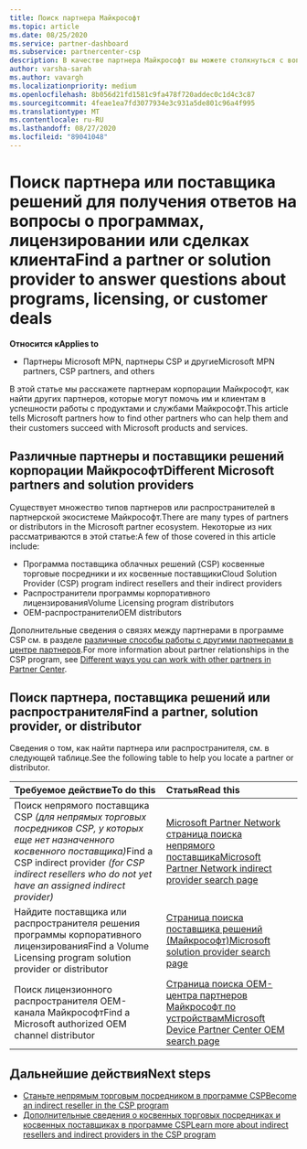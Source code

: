 ```yaml
---
title: Поиск партнера Майкрософт
ms.topic: article
ms.date: 08/25/2020
ms.service: partner-dashboard
ms.subservice: partnercenter-csp
description: В качестве партнера Майкрософт вы можете столкнуться с вопросами о том, как помочь клиентам или конкретным программам. Найдите других партнеров, которые могут помочь.
author: varsha-sarah
ms.author: vavargh
ms.localizationpriority: medium
ms.openlocfilehash: 8b056d21fd1581c9fa478f720addec0c1d4c3c87
ms.sourcegitcommit: 4feae1ea7fd3077934e3c931a5de801c96a4f995
ms.translationtype: MT
ms.contentlocale: ru-RU
ms.lasthandoff: 08/27/2020
ms.locfileid: "89041048"
---
```

# <a name="find-a-partner-or-solution-provider-to-answer-questions-about-programs-licensing-or-customer-deals"></a><span data-ttu-id="1b00e-104">Поиск партнера или поставщика решений для получения ответов на вопросы о программах, лицензировании или сделках клиента</span><span class="sxs-lookup"><span data-stu-id="1b00e-104">Find a partner or solution provider to answer questions about programs, licensing, or customer deals</span></span> 

<span data-ttu-id="1b00e-105">**Относится к**</span><span class="sxs-lookup"><span data-stu-id="1b00e-105">**Applies to**</span></span>

- <span data-ttu-id="1b00e-106">Партнеры Microsoft MPN, партнеры CSP и другие</span><span class="sxs-lookup"><span data-stu-id="1b00e-106">Microsoft MPN partners, CSP partners, and others</span></span>

<span data-ttu-id="1b00e-107">В этой статье мы расскажете партнерам корпорации Майкрософт, как найти других партнеров, которые могут помочь им и клиентам в успешности работы с продуктами и службами Майкрософт.</span><span class="sxs-lookup"><span data-stu-id="1b00e-107">This article tells Microsoft partners how to find other partners who can help them and their customers succeed with Microsoft products and services.</span></span>

## <a name="different-microsoft-partners-and-solution-providers"></a><span data-ttu-id="1b00e-108">Различные партнеры и поставщики решений корпорации Майкрософт</span><span class="sxs-lookup"><span data-stu-id="1b00e-108">Different Microsoft partners and solution providers</span></span>

<span data-ttu-id="1b00e-109">Существует множество типов партнеров или распространителей в партнерской экосистеме Майкрософт.</span><span class="sxs-lookup"><span data-stu-id="1b00e-109">There are many types of partners or distributors in the Microsoft partner ecosystem.</span></span> <span data-ttu-id="1b00e-110">Некоторые из них рассматриваются в этой статье:</span><span class="sxs-lookup"><span data-stu-id="1b00e-110">A few of those covered in this article include:</span></span>

- <span data-ttu-id="1b00e-111">Программа поставщика облачных решений (CSP) косвенные торговые посредники и их косвенные поставщики</span><span class="sxs-lookup"><span data-stu-id="1b00e-111">Cloud Solution Provider (CSP) program indirect resellers and their indirect providers</span></span>
- <span data-ttu-id="1b00e-112">Распространители программы корпоративного лицензирования</span><span class="sxs-lookup"><span data-stu-id="1b00e-112">Volume Licensing program distributors</span></span>
- <span data-ttu-id="1b00e-113">OEM-распространители</span><span class="sxs-lookup"><span data-stu-id="1b00e-113">OEM distributors</span></span>

<span data-ttu-id="1b00e-114">Дополнительные сведения о связях между партнерами в программе CSP см. в разделе [различные способы работы с другими партнерами в центре партнеров](work-with-other-partners.md).</span><span class="sxs-lookup"><span data-stu-id="1b00e-114">For more information about partner relationships in the CSP program, see [Different ways you can work with other partners in Partner Center](work-with-other-partners.md).</span></span>

## <a name="find-a-partner-solution-provider-or-distributor"></a><span data-ttu-id="1b00e-115">Поиск партнера, поставщика решений или распространителя</span><span class="sxs-lookup"><span data-stu-id="1b00e-115">Find a partner, solution provider, or distributor</span></span>

<span data-ttu-id="1b00e-116">Сведения о том, как найти партнера или распространителя, см. в следующей таблице.</span><span class="sxs-lookup"><span data-stu-id="1b00e-116">See the following table to help you locate a partner or distributor.</span></span>

|<span data-ttu-id="1b00e-117">Требуемое действие</span><span class="sxs-lookup"><span data-stu-id="1b00e-117">To do this</span></span>  | <span data-ttu-id="1b00e-118">Статья</span><span class="sxs-lookup"><span data-stu-id="1b00e-118">Read this</span></span>  |
|:------------------|:--------------- |
|<span data-ttu-id="1b00e-119">Поиск непрямого поставщика CSP *(для непрямых торговых посредников CSP, у которых еще нет назначенного косвенного поставщика)*</span><span class="sxs-lookup"><span data-stu-id="1b00e-119">Find a CSP indirect provider *(for CSP indirect resellers who do not yet have an assigned indirect provider)*</span></span> | [<span data-ttu-id="1b00e-120">Microsoft Partner Network страница поиска непрямого поставщика</span><span class="sxs-lookup"><span data-stu-id="1b00e-120">Microsoft Partner Network indirect provider search page</span></span>](https://partner.microsoft.com/membership/cloud-solution-provider/find-a-provider)  |
|<span data-ttu-id="1b00e-121">Найдите поставщика или распространителя решения программы корпоративного лицензирования</span><span class="sxs-lookup"><span data-stu-id="1b00e-121">Find a Volume Licensing program solution provider or distributor</span></span>  | [<span data-ttu-id="1b00e-122">Страница поиска поставщика решений (Майкрософт)</span><span class="sxs-lookup"><span data-stu-id="1b00e-122">Microsoft solution provider search page</span></span>](https://www.microsoft.com/solution-providers/home)  |
|<span data-ttu-id="1b00e-123">Поиск лицензионного распространителя OEM-канала Майкрософт</span><span class="sxs-lookup"><span data-stu-id="1b00e-123">Find a Microsoft authorized OEM channel distributor</span></span>  | [<span data-ttu-id="1b00e-124">Страница поиска OEM-центра партнеров Майкрософт по устройствам</span><span class="sxs-lookup"><span data-stu-id="1b00e-124">Microsoft Device Partner Center OEM search page</span></span>](https://devicepartner.microsoft.com/connect/distributor)  |

## <a name="next-steps"></a><span data-ttu-id="1b00e-125">Дальнейшие действия</span><span class="sxs-lookup"><span data-stu-id="1b00e-125">Next steps</span></span>

- [<span data-ttu-id="1b00e-126">Станьте непрямым торговым посредником в программе CSP</span><span class="sxs-lookup"><span data-stu-id="1b00e-126">Become an indirect reseller in the CSP program</span></span>](https://partner.microsoft.com/licensing)
- [<span data-ttu-id="1b00e-127">Дополнительные сведения о косвенных торговых посредниках и косвенных поставщиках в программе CSP</span><span class="sxs-lookup"><span data-stu-id="1b00e-127">Learn more about indirect resellers and indirect providers in the CSP program</span></span>](work-with-other-partners.md)
